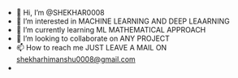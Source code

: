 - 👋 Hi, I’m @SHEKHAR0008
- 👀 I’m interested in MACHINE LEARNING AND DEEP LEAARNING
- 🌱 I’m currently learning ML MATHEMATICAL APPROACH
- 💞️ I’m looking to collaborate on ANY PROJECT
- 📫 How to reach me JUST LEAVE A MAIL ON shekharhimanshu0008@gmail.com
-  

<!---
SHEKHAR0008/SHEKHAR0008 is a ✨ special ✨ repository because its `README.md` (this file) appears on your GitHub profile.
You can click the Preview link to take a look at your changes.
--->
